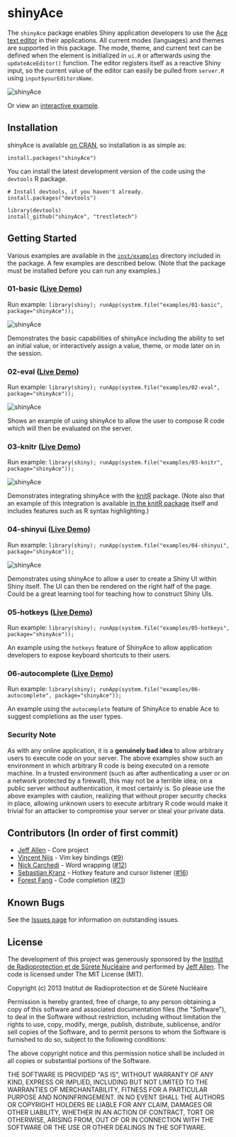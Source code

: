 shinyAce
==========

The `shinyAce` package enables Shiny application developers to use the 
[Ace text editor](http://ace.c9.io/#nav=about) in their applications. All
current modes (languages) and themes are supported in this package. The 
mode, theme, and current text can be defined when the element is initialized 
in `ui.R` or afterwards using the `updateAceEditor()` function. The editor
registers itself as a reactive Shiny input, so the current value of the
editor can easily be pulled from `server.R` using `input$yourEditorsName`.

![shinyAce](http://trestletech.github.io/shinyAce/images/shinyAce.png)

Or view an [interactive example](https://starkingdom.shinyapps.io/shinyAce-01-basic/).

Installation
------------

shinyAce is available [on CRAN](http://cran.r-project.org/web/packages/shinyAce/), so installation is as simple as:

```
install.packages("shinyAce")
```

You can install the latest development version of the code using the `devtools` R package.

```
# Install devtools, if you haven't already.
install.packages("devtools")

library(devtools)
install_github("shinyAce", "trestletech")
```

## Getting Started

Various examples are available in the [`inst/examples`](https://github.com/trestletech/shinyAce/tree/master/inst/examples) directory included in the package. A few examples are described below. (Note that the package must be installed before you can run any examples.)

### 01-basic ([Live Demo](https://starkingdom.shinyapps.io/shinyAce-01-basic/))

Run example: `library(shiny); runApp(system.file("examples/01-basic", package="shinyAce"));`

![shinyAce](http://trestletech.github.io/shinyAce/images/shinyAce.png)

Demonstrates the basic capabilities of shinyAce including the ability to set an initial value, or interactively assign a value, theme, or mode later on in the session.

### 02-eval ([Live Demo](https://starkingdom.shinyapps.io/shinyAce-02-eval/))

Run example: `library(shiny); runApp(system.file("examples/02-eval", package="shinyAce"));`

![shinyAce](http://trestletech.github.io/shinyAce/images/shinyAce-eval.png)

Shows an example of using shinyAce to allow the user to compose R code which will then be evaluated on the server.

### 03-knitr ([Live Demo](https://starkingdom.shinyapps.io/shinyAce-03-knitr/))

Run example: `library(shiny); runApp(system.file("examples/03-knitr", package="shinyAce"));`

![shinyAce](http://trestletech.github.io/shinyAce/images/shinyAce-knitr.png)

Demonstrates integrating shinyAce with the [knitR](http://yihui.name/knitr/) package. (Note also that an example of this integration is available [in the knitR package](https://github.com/yihui/knitr/tree/master/inst/shiny) itself and includes features such as R syntax highlighting.)

### 04-shinyui ([Live Demo](https://starkingdom.shinyapps.io/shinyAce-04-shinyui/))

Run example: `library(shiny); runApp(system.file("examples/04-shinyui", package="shinyAce"));`

![shinyAce](http://trestletech.github.io/shinyAce/images/shinyAce-renderui.png)

Demonstrates using shinyAce to allow a user to create a Shiny UI within Shiny itself. The UI can then be rendered on the right half of the page. Could be a great learning tool for teaching how to construct Shiny UIs.

### 05-hotkeys ([Live Demo](https://trestletech.shinyapps.io/shinyAce5/))

Run example: `library(shiny); runApp(system.file("examples/05-hotkeys", package="shinyAce"));`

An example using the `hotkeys` feature of ShinyAce to allow application developers to expose keyboard shortcuts to their users. 

### 06-autocomplete ([Live Demo](https://trestletech.shinyapps.io/shinyAce6/))

Run example: `library(shiny); runApp(system.file("examples/06-autocomplete", package="shinyAce"));`

An example using the `autocomplete` feature of ShinyAce to enable Ace to suggest completions as the user types.

### Security Note

As with any online application, it is a **genuinely bad idea** to allow arbitrary users to execute code on your server. The above examples show such an environment in which arbitrary R code is being executed on a remote machine. In a trusted environment (such as after authenticating a user or on a network protected by a firewall), this may not be a terrible idea; on a public server without authentication, it most certainly is. So please use the above examples with caution, realizing that without proper security checks in place, allowing unknown users to execute arbitrary R code would make it trivial for an attacker to compromise your server or steal your private data.

Contributors (In order of first commit)
---------------------------------------

 - [Jeff Allen](https://github.com/trestletech) - Core project
 - [Vincent Nijs](https://github.com/mostly-harmless) - Vim key bindings ([#9](https://github.com/trestletech/shinyAce/pull/9))
 - [Nick Carchedi](https://github.com/ncarchedi) - Word wrapping ([#12](https://github.com/trestletech/shinyAce/pull/12))
 - [Sebastian Kranz](https://github.com/skranz) - Hotkey feature and cursor listener ([#16](https://github.com/trestletech/shinyAce/pull/16/files))
 - [Forest Fang](https://github.com/saurfang) - Code completion ([#21](https://github.com/trestletech/shinyAce/pull/21))

Known Bugs
----------

See the [Issues page](https://github.com/trestletech/shinyAce/issues) for information on outstanding issues. 

License
-------

The development of this project was generously sponsored by the [Institut de 
Radioprotection et de Sûreté Nucléaire](http://www.irsn.fr/EN/Pages/home.aspx) 
and performed by [Jeff Allen](http://trestletech.com). The code is
licensed under The MIT License (MIT).

Copyright (c) 2013 Institut de Radioprotection et de Sûreté Nucléaire

Permission is hereby granted, free of charge, to any person obtaining a copy
of this software and associated documentation files (the "Software"), to deal
in the Software without restriction, including without limitation the rights
to use, copy, modify, merge, publish, distribute, sublicense, and/or sell
copies of the Software, and to permit persons to whom the Software is
furnished to do so, subject to the following conditions:

The above copyright notice and this permission notice shall be included in
all copies or substantial portions of the Software.

THE SOFTWARE IS PROVIDED "AS IS", WITHOUT WARRANTY OF ANY KIND, EXPRESS OR
IMPLIED, INCLUDING BUT NOT LIMITED TO THE WARRANTIES OF MERCHANTABILITY,
FITNESS FOR A PARTICULAR PURPOSE AND NONINFRINGEMENT. IN NO EVENT SHALL THE
AUTHORS OR COPYRIGHT HOLDERS BE LIABLE FOR ANY CLAIM, DAMAGES OR OTHER
LIABILITY, WHETHER IN AN ACTION OF CONTRACT, TORT OR OTHERWISE, ARISING FROM,
OUT OF OR IN CONNECTION WITH THE SOFTWARE OR THE USE OR OTHER DEALINGS IN
THE SOFTWARE.
